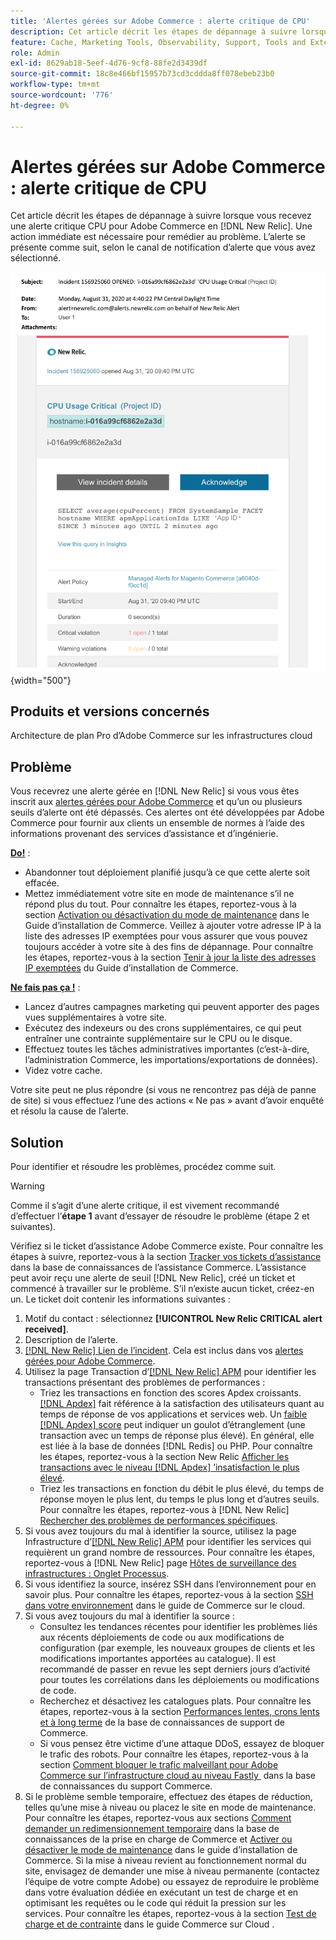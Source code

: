 ```yaml
---
title: 'Alertes gérées sur Adobe Commerce : alerte critique de CPU'
description: Cet article décrit les étapes de dépannage à suivre lorsque vous recevez une alerte critique CPU pour Adobe Commerce dans  [!DNL New Relic]. Une action immédiate est nécessaire pour remédier au problème.
feature: Cache, Marketing Tools, Observability, Support, Tools and External Services
role: Admin
exl-id: 8629ab18-5eef-4d76-9cf8-88fe2d3439df
source-git-commit: 18c8e466bf15957b73cd3cddda8ff078ebeb23b0
workflow-type: tm+mt
source-wordcount: '776'
ht-degree: 0%

---
```


# Alertes gérées sur Adobe Commerce : alerte critique de CPU

Cet article décrit les étapes de dépannage à suivre lorsque vous recevez une alerte critique CPU pour Adobe Commerce en [!DNL New Relic]. Une action immédiate est nécessaire pour remédier au problème. L’alerte se présente comme suit, selon le canal de notification d’alerte que vous avez sélectionné.

![alerte critique de disque](../../assets/managed-alerts/cpu-critical-magento-managed.png){width="500"}

## Produits et versions concernés

Architecture de plan Pro d’Adobe Commerce sur les infrastructures cloud

## Problème

Vous recevrez une alerte gérée en [!DNL New Relic] si vous vous êtes inscrit aux [alertes gérées pour Adobe Commerce](managed-alerts-for-magento-commerce.md) et qu’un ou plusieurs seuils d’alerte ont été dépassés. Ces alertes ont été développées par Adobe Commerce pour fournir aux clients un ensemble de normes à l’aide des informations provenant des services d’assistance et d’ingénierie.

<u>**Do!**</u> :

* Abandonner tout déploiement planifié jusqu’à ce que cette alerte soit effacée.
* Mettez immédiatement votre site en mode de maintenance s’il ne répond plus du tout. Pour connaître les étapes, reportez-vous à la section [Activation ou désactivation du mode de maintenance](https://experienceleague.adobe.com/fr/docs/commerce-operations/installation-guide/tutorials/maintenance-mode) dans le Guide d’installation de Commerce. Veillez à ajouter votre adresse IP à la liste des adresses IP exemptées pour vous assurer que vous pouvez toujours accéder à votre site à des fins de dépannage. Pour connaître les étapes, reportez-vous à la section [Tenir à jour la liste des adresses IP exemptées](https://experienceleague.adobe.com/fr/docs/commerce-operations/installation-guide/tutorials/maintenance-mode#maintain-the-list-of-exempt-ip-addresses) du Guide d’installation de Commerce.

<u>**Ne fais pas ça !**</u> :

* Lancez d’autres campagnes marketing qui peuvent apporter des pages vues supplémentaires à votre site.
* Exécutez des indexeurs ou des crons supplémentaires, ce qui peut entraîner une contrainte supplémentaire sur le CPU ou le disque.
* Effectuez toutes les tâches administratives importantes (c’est-à-dire, l’administration Commerce, les importations/exportations de données).
* Videz votre cache.

Votre site peut ne plus répondre (si vous ne rencontrez pas déjà de panne de site) si vous effectuez l’une des actions « Ne pas » avant d’avoir enquêté et résolu la cause de l’alerte.

## Solution

Pour identifier et résoudre les problèmes, procédez comme suit.

>[!WARNING]
>
>Comme il s’agit d’une alerte critique, il est vivement recommandé d’effectuer l’**étape 1** avant d’essayer de résoudre le problème (étape 2 et suivantes).

Vérifiez si le ticket d’assistance Adobe Commerce existe. Pour connaître les étapes à suivre, reportez-vous à la section [Tracker vos tickets d’assistance](https://experienceleague.adobe.com/fr/docs/commerce-knowledge-base/kb/help-center-guide/magento-help-center-user-guide#track-support-case) dans la base de connaissances de l’assistance Commerce. L’assistance peut avoir reçu une alerte de seuil [!DNL New Relic], créé un ticket et commencé à travailler sur le problème. S’il n’existe aucun ticket, créez-en un. Le ticket doit contenir les informations suivantes :

1. Motif du contact : sélectionnez **[!UICONTROL New Relic CRITICAL alert received]**.
1. Description de l’alerte.
1. [[!DNL New Relic] Lien de l’incident](https://docs.newrelic.com/docs/alerts-applied-intelligence/new-relic-alerts/alert-incidents/view-violation-event-details-incidents). Cela est inclus dans vos [alertes gérées pour Adobe Commerce](managed-alerts-for-magento-commerce.md).
1. Utilisez la page Transaction d’[[!DNL New Relic] APM](https://docs.newrelic.com/docs/apm/applications-menu/monitoring/transactions-page-find-specific-performance-problems) pour identifier les transactions présentant des problèmes de performances :
   * Triez les transactions en fonction des scores Apdex croissants. [[!DNL Apdex]](https://docs.newrelic.com/docs/apm/new-relic-apm/apdex/apdex-measure-user-satisfaction) fait référence à la satisfaction des utilisateurs quant au temps de réponse de vos applications et services web. Un [faible [!DNL Apdex] score](managed-alerts-for-magento-commerce-apdex-warning-alert.md) peut indiquer un goulot d’étranglement (une transaction avec un temps de réponse plus élevé). En général, elle est liée à la base de données [!DNL Redis] ou PHP. Pour connaître les étapes, reportez-vous à la section New Relic [Afficher les transactions avec le niveau  [!DNL Apdex] ’insatisfaction le plus élevé](https://docs.newrelic.com/docs/apm/new-relic-apm/apdex/view-your-apdex-score#apdex-dissat).
   * Triez les transactions en fonction du débit le plus élevé, du temps de réponse moyen le plus lent, du temps le plus long et d’autres seuils. Pour connaître les étapes, reportez-vous à [!DNL New Relic] [Rechercher des problèmes de performances spécifiques](https://docs.newrelic.com/docs/apm/applications-menu/monitoring/transactions-page-find-specific-performance-problems).
1. Si vous avez toujours du mal à identifier la source, utilisez la page Infrastructure d’[[!DNL New Relic] APM](https://docs.newrelic.com/docs/infrastructure/infrastructure-ui-pages/infra-hosts-ui-page) pour identifier les services qui requièrent un grand nombre de ressources. Pour connaître les étapes, reportez-vous à [!DNL New Relic] page [Hôtes de surveillance des infrastructures : Onglet Processus](https://docs.newrelic.com/docs/infrastructure/infrastructure-ui-pages/infra-hosts-ui-page/#processes).
1. Si vous identifiez la source, insérez SSH dans l’environnement pour en savoir plus. Pour connaître les étapes, reportez-vous à la section [SSH dans votre environnement](https://experienceleague.adobe.com/docs/commerce-cloud-service/user-guide/develop/secure-connections.html?lang=fr) dans le guide de Commerce sur le cloud.
1. Si vous avez toujours du mal à identifier la source :
   * Consultez les tendances récentes pour identifier les problèmes liés aux récents déploiements de code ou aux modifications de configuration (par exemple, les nouveaux groupes de clients et les modifications importantes apportées au catalogue). Il est recommandé de passer en revue les sept derniers jours d’activité pour toutes les corrélations dans les déploiements ou modifications de code.
   * Recherchez et désactivez les catalogues plats. Pour connaître les étapes, reportez-vous à la section [Performances lentes, crons lents et à long terme](https://experienceleague.adobe.com/fr/docs/commerce-knowledge-base/kb/troubleshooting/miscellaneous/slow-performance-slow-and-long-running-crons) de la base de connaissances de support de Commerce.
   * Si vous pensez être victime d’une attaque DDoS, essayez de bloquer le trafic des robots. Pour connaître les étapes, reportez-vous à la section [Comment bloquer le trafic malveillant pour Adobe Commerce sur l’infrastructure cloud au niveau Fastly &#x200B;](https://experienceleague.adobe.com/fr/docs/commerce-knowledge-base/kb/how-to/block-malicious-traffic-for-magento-commerce-on-fastly-level) dans la base de connaissances du support Commerce.
1. Si le problème semble temporaire, effectuez des étapes de réduction, telles qu’une mise à niveau ou placez le site en mode de maintenance. Pour connaître les étapes, reportez-vous aux sections [Comment demander un redimensionnement temporaire](https://experienceleague.adobe.com/fr/docs/commerce-knowledge-base/kb/how-to/how-to-request-temporary-magento-upsize) dans la base de connaissances de la prise en charge de Commerce et [Activer ou désactiver le mode de maintenance](https://experienceleague.adobe.com/fr/docs/commerce-operations/installation-guide/tutorials/maintenance-mode) dans le guide d’installation de Commerce. Si la mise à niveau revient au fonctionnement normal du site, envisagez de demander une mise à niveau permanente (contactez l’équipe de votre compte Adobe) ou essayez de reproduire le problème dans votre évaluation dédiée en exécutant un test de charge et en optimisant les requêtes ou le code qui réduit la pression sur les services. Pour connaître les étapes, reportez-vous à la section [Test de charge et de contrainte](https://experienceleague.adobe.com/fr/docs/commerce-cloud-service/user-guide/develop/test/staging-and-production#load-and-stress-testing) dans le guide Commerce sur Cloud .
